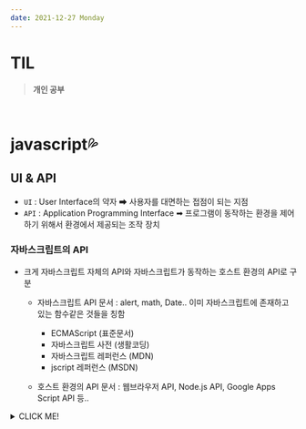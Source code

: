 ```yaml
---
date: 2021-12-27 Monday
---
```


# TIL

> **개인 공부**
<br />

# javascript💦

## **UI & API**
- `UI` : User Interface의 약자 ➡ 사용자를 대면하는 접점이 되는 지점
- `API` : Application Programming Interface ➡ 프로그램이 동작하는 환경을 제어하기 위해서 환경에서 제공되는 조작 장치

### **자바스크립트의 API**
- 크게 자바스크립트 자체의 API와 자바스크립트가 동작하는 호스트 환경의 API로 구분
  - 자바스크립트 API 문서 : alert, math, Date.. 이미 자바스크립트에 존재하고 있는 함수같은 것들을 칭함
      - ECMAScript (표준문서)
      - 자바스크립트 사전 (생활코딩)
      - 자바스크립트 레퍼런스 (MDN)
      - jscript 레퍼런스 (MSDN)
  
  - 호스트 환경의 API 문서 : 웹브라우저 API, Node.js API, Google Apps Script API 등..
<details>
<summary>CLICK ME!</summary>  

- 

</detials>  
